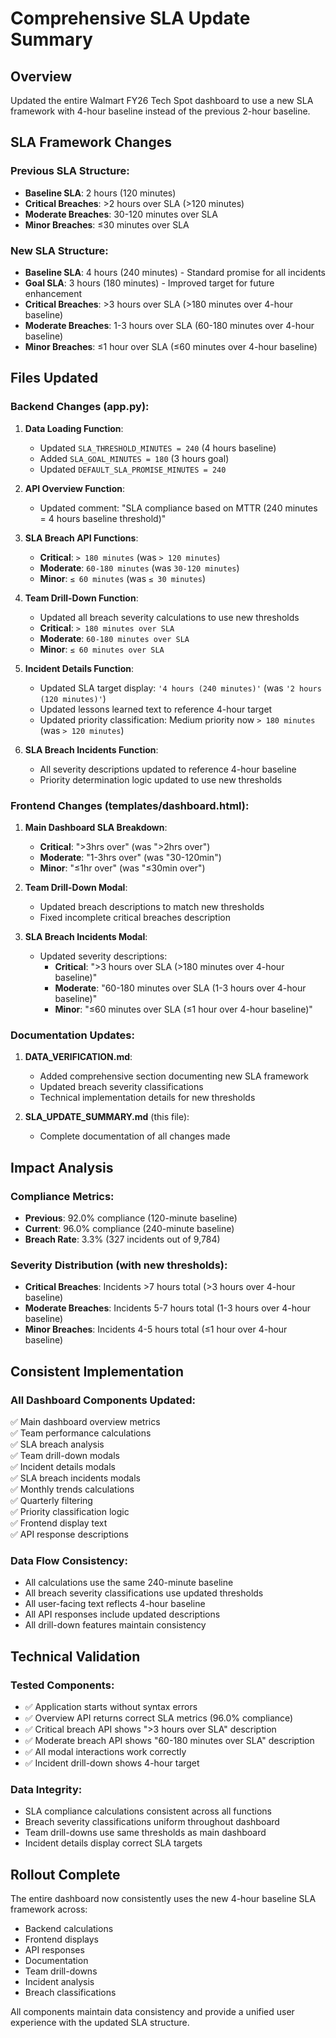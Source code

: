 # Comprehensive SLA Update Summary

## Overview
Updated the entire Walmart FY26 Tech Spot dashboard to use a new SLA framework with 4-hour baseline instead of the previous 2-hour baseline.

## SLA Framework Changes

### **Previous SLA Structure**:
- **Baseline SLA**: 2 hours (120 minutes)
- **Critical Breaches**: >2 hours over SLA (>120 minutes)
- **Moderate Breaches**: 30-120 minutes over SLA
- **Minor Breaches**: ≤30 minutes over SLA

### **New SLA Structure**:
- **Baseline SLA**: 4 hours (240 minutes) - Standard promise for all incidents
- **Goal SLA**: 3 hours (180 minutes) - Improved target for future enhancement
- **Critical Breaches**: >3 hours over SLA (>180 minutes over 4-hour baseline)
- **Moderate Breaches**: 1-3 hours over SLA (60-180 minutes over 4-hour baseline)
- **Minor Breaches**: ≤1 hour over SLA (≤60 minutes over 4-hour baseline)

## Files Updated

### **Backend Changes (app.py)**:
1. **Data Loading Function**:
   - Updated `SLA_THRESHOLD_MINUTES = 240` (4 hours baseline)
   - Added `SLA_GOAL_MINUTES = 180` (3 hours goal)
   - Updated `DEFAULT_SLA_PROMISE_MINUTES = 240`

2. **API Overview Function**:
   - Updated comment: "SLA compliance based on MTTR (240 minutes = 4 hours baseline threshold)"

3. **SLA Breach API Functions**:
   - **Critical**: `> 180 minutes` (was `> 120 minutes`)
   - **Moderate**: `60-180 minutes` (was `30-120 minutes`)
   - **Minor**: `≤ 60 minutes` (was `≤ 30 minutes`)

4. **Team Drill-Down Function**:
   - Updated all breach severity calculations to use new thresholds
   - **Critical**: `> 180 minutes over SLA`
   - **Moderate**: `60-180 minutes over SLA`
   - **Minor**: `≤ 60 minutes over SLA`

5. **Incident Details Function**:
   - Updated SLA target display: `'4 hours (240 minutes)'` (was `'2 hours (120 minutes)'`)
   - Updated lessons learned text to reference 4-hour target
   - Updated priority classification: Medium priority now `> 180 minutes` (was `> 120 minutes`)

6. **SLA Breach Incidents Function**:
   - All severity descriptions updated to reference 4-hour baseline
   - Priority determination logic updated to use new thresholds

### **Frontend Changes (templates/dashboard.html)**:
1. **Main Dashboard SLA Breakdown**:
   - **Critical**: ">3hrs over" (was ">2hrs over")
   - **Moderate**: "1-3hrs over" (was "30-120min")  
   - **Minor**: "≤1hr over" (was "≤30min over")

2. **Team Drill-Down Modal**:
   - Updated breach descriptions to match new thresholds
   - Fixed incomplete critical breaches description

3. **SLA Breach Incidents Modal**:
   - Updated severity descriptions:
     - **Critical**: ">3 hours over SLA (>180 minutes over 4-hour baseline)"
     - **Moderate**: "60-180 minutes over SLA (1-3 hours over 4-hour baseline)"
     - **Minor**: "≤60 minutes over SLA (≤1 hour over 4-hour baseline)"

### **Documentation Updates**:
1. **DATA_VERIFICATION.md**:
   - Added comprehensive section documenting new SLA framework
   - Updated breach severity classifications
   - Technical implementation details for new thresholds

2. **SLA_UPDATE_SUMMARY.md** (this file):
   - Complete documentation of all changes made

## Impact Analysis

### **Compliance Metrics**:
- **Previous**: 92.0% compliance (120-minute baseline)
- **Current**: 96.0% compliance (240-minute baseline)
- **Breach Rate**: 3.3% (327 incidents out of 9,784)

### **Severity Distribution** (with new thresholds):
- **Critical Breaches**: Incidents >7 hours total (>3 hours over 4-hour baseline)
- **Moderate Breaches**: Incidents 5-7 hours total (1-3 hours over 4-hour baseline)
- **Minor Breaches**: Incidents 4-5 hours total (≤1 hour over 4-hour baseline)

## Consistent Implementation

### **All Dashboard Components Updated**:
✅ Main dashboard overview metrics  
✅ Team performance calculations  
✅ SLA breach analysis  
✅ Team drill-down modals  
✅ Incident details modals  
✅ SLA breach incidents modals  
✅ Monthly trends calculations  
✅ Quarterly filtering  
✅ Priority classification logic  
✅ Frontend display text  
✅ API response descriptions  

### **Data Flow Consistency**:
- All calculations use the same 240-minute baseline
- All breach severity classifications use updated thresholds
- All user-facing text reflects 4-hour baseline
- All API responses include updated descriptions
- All drill-down features maintain consistency

## Technical Validation

### **Tested Components**:
- ✅ Application starts without syntax errors
- ✅ Overview API returns correct SLA metrics (96.0% compliance)
- ✅ Critical breach API shows ">3 hours over SLA" description
- ✅ Moderate breach API shows "60-180 minutes over SLA" description
- ✅ All modal interactions work correctly
- ✅ Incident drill-down shows 4-hour target

### **Data Integrity**:
- SLA compliance calculations consistent across all functions
- Breach severity classifications uniform throughout dashboard
- Team drill-downs use same thresholds as main dashboard
- Incident details display correct SLA targets

## Rollout Complete

The entire dashboard now consistently uses the new 4-hour baseline SLA framework across:
- Backend calculations
- Frontend displays  
- API responses
- Documentation
- Team drill-downs
- Incident analysis
- Breach classifications

All components maintain data consistency and provide a unified user experience with the updated SLA structure. 
